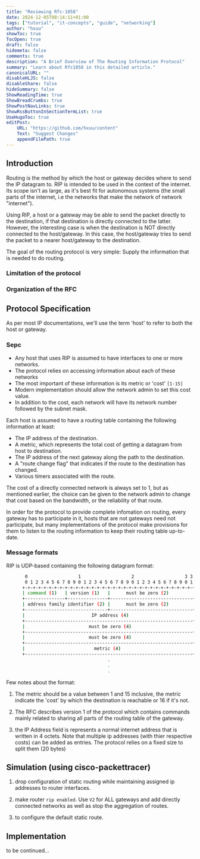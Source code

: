 ```yaml
---
title: "Reviewing Rfc-1058"
date: 2024-12-05T08:14:11+01:00
tags: ["tutorial", "it-concepts", "guide", "networking"]
author: "hxuu"
showToc: true
TocOpen: true
draft: false
hidemeta: false
comments: true
description: "A Brief Overview of The Routing Information Protocol"
summary: "Learn about Rfc1058 in this detailed article."
canonicalURL: ""
disableHLJS: false
disableShare: false
hideSummary: false
ShowReadingTime: true
ShowBreadCrumbs: true
ShowPostNavLinks: true
ShowRssButtonInSectionTermList: true
UseHugoToc: true
editPost:
    URL: "https://github.com/hxuu/content"
    Text: "Suggest Changes"
    appendFilePath: true
---
```


## Introduction

Routing is the method by which the host or gateway decides where to send the IP
datagram to. RIP is intended to be used in the context of the internet. Its scope
isn't as large, as it's best fit for autonomous systems (the small parts of the internet,
i.e the networks that make the network of network "internet").

Using RIP, a host or a gateway may be able to send the packet directly to the destination,
if that destination is directly connected to the latter. However, the interesting case
is when the destination is NOT directly connected to the host/gateway. In this case,
the host/gateway tries to send the packet to a nearer host/gateway to the destination.

The goal of the routing protocol is very simple: Supply the information that is needed
to do routing.

### Limitation of the protocol
### Organization of the RFC

## Protocol Specification

As per most IP documentations, we'll use the term 'host' to refer to both the host
or gateway.

### Sepc

- Any host that uses RIP is assumed to have interfaces to one or more networks.
- The protocol relies on accessing information about each of these networks
- The most important of these information is its metric or 'cost' `[1-15]`
- Modern implementation should allow the network admin to set this cost value.
- In addition to the cost, each network will have its network number followed by
the subnet mask.

Each host is assumed to have a routing table containing the following information at
least:

- The IP address of the destination.
- A metric, which represents the total cost of getting a datagram from host to destination.
- The IP address of the next gateway along the path to the destination.
- A "route change flag" that indicates if the route to the destination has changed.
- Various timers associated with the route.

The cost of a directly connected network is always set to 1, but as mentioned earlier,
the choice can be given to the network admin to change that cost based on the bandwidth,
or the reliability of that route.

In order for the protocol to provide complete infomation on routing, every gateway
has to participate in it, hosts that are not gateways need not participate, but many
implementations of the protocol make provisions for them to listen to the routing
information to keep their routing table up-to-date.

### Message formats

RIP is UDP-based containing the following datagram format:

```bash
       0                   1                   2                   3 3
       0 1 2 3 4 5 6 7 8 9 0 1 2 3 4 5 6 7 8 9 0 1 2 3 4 5 6 7 8 9 0 1
      +-+-+-+-+-+-+-+-+-+-+-+-+-+-+-+-+-+-+-+-+-+-+-+-+-+-+-+-+-+-+-+-+
      | command (1)   | version (1)   |      must be zero (2)         |
      +---------------+---------------+-------------------------------+
      | address family identifier (2) |      must be zero (2)         |
      +-------------------------------+-------------------------------+
      |                         IP address (4)                        |
      +---------------------------------------------------------------+
      |                        must be zero (4)                       |
      +---------------------------------------------------------------+
      |                        must be zero (4)                       |
      +---------------------------------------------------------------+
      |                          metric (4)                           |
      +---------------------------------------------------------------+
                                      .
                                      .
                                      .
```

Few notes about the format:

1. The metric should be a value between 1 and 15 inclusive, the metric indicate
the 'cost' by which the destination is reachable or 16 if it's not.

2. The RFC describes version 1 of the protocol which contains commands mainly related
to sharing all parts of the routing table of the gateway.

3. the IP Address field is represents a normal internet address that is written
in 4 octets. Note that multiple ip addresses (with thier respective costs) can be
added as entries. The protocol relies on a fixed size to split them (20 bytes)


## Simulation (using cisco-packettracer)

1. drop configuration of static routing while maintaining assigned ip addresses
to router interfaces.

2. make router `rip enabled`. Use `V2` for ALL gateways and add directly connected
networks as well as stop the aggregation of routes.

3. to configure the default static route.


## Implementation

to be continued...

